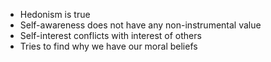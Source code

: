 - Hedonism is true
- Self-awareness does not have any non-instrumental value
- Self-interest conflicts with interest of others
- Tries to find why we have our moral beliefs